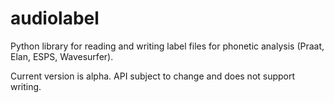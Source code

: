 audiolabel
==========

Python library for reading and writing label files for phonetic analysis (Praat, Elan, ESPS, Wavesurfer).

Current version is alpha. API subject to change and does not support writing.

